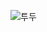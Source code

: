 
![투두](https://user-images.githubusercontent.com/76644123/196374606-cbb5ea13-cf56-4e03-8c44-6e8d18962abc.gif)
